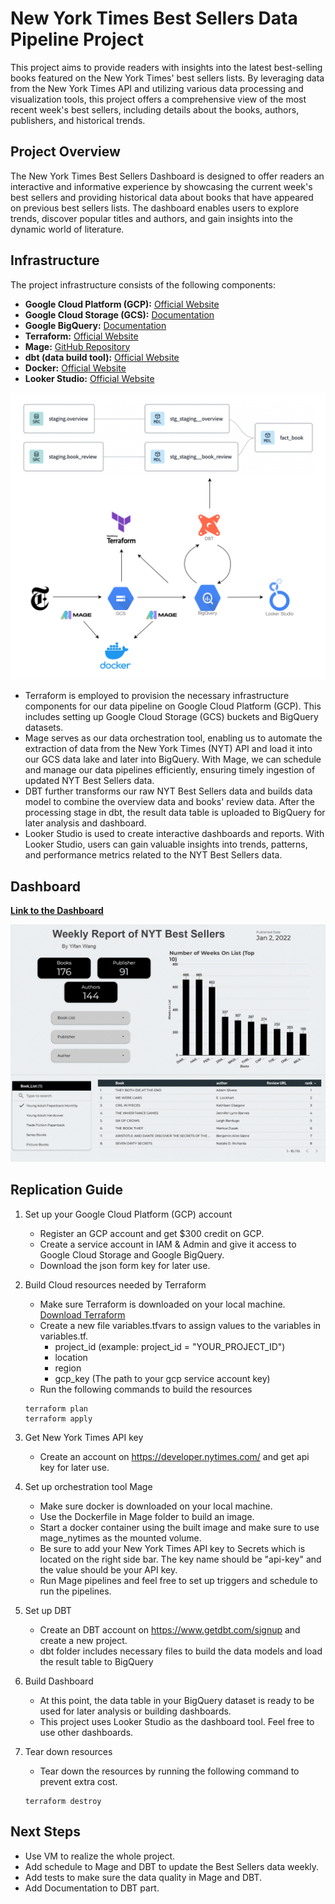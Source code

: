 # New York Times Best Sellers Data Pipeline Project

This project aims to provide readers with insights into the latest best-selling books featured on the New York Times' best sellers lists. By leveraging data from the New York Times API and utilizing various data processing and visualization tools, this project offers a comprehensive view of the most recent week's best sellers, including details about the books, authors, publishers, and historical trends.

## Project Overview

The New York Times Best Sellers Dashboard is designed to offer readers an interactive and informative experience by showcasing the current week's best sellers and providing historical data about books that have appeared on previous best sellers lists. The dashboard enables users to explore trends, discover popular titles and authors, and gain insights into the dynamic world of literature.

## Infrastructure

The project infrastructure consists of the following components:

- **Google Cloud Platform (GCP):** [Official Website](https://cloud.google.com/)
- **Google Cloud Storage (GCS):** [Documentation](https://cloud.google.com/storage)
- **Google BigQuery:** [Documentation](https://cloud.google.com/bigquery)
- **Terraform:** [Official Website](https://www.terraform.io/)
- **Mage:** [GitHub Repository](https://www.mage.ai/)
- **dbt (data build tool):** [Official Website](https://www.getdbt.com/)
- **Docker:** [Official Website](https://www.docker.com/)
- **Looker Studio:** [Official Website](https://cloud.google.com/looker-studio?hl=en)

![Project Architecture Diagram](images/project_architecture.svg)

* Terraform is employed to provision the necessary infrastructure components for our data pipeline on Google Cloud Platform (GCP). This includes setting up Google Cloud Storage (GCS) buckets and BigQuery datasets.
* Mage serves as our data orchestration tool, enabling us to automate the extraction of data from the New York Times (NYT) API and load it into our GCS data lake and later into BigQuery. With Mage, we can schedule and manage our data pipelines efficiently, ensuring timely ingestion of updated NYT Best Sellers data.
* DBT further transforms our raw NYT Best Sellers data and builds data model to combine the overview data and books' review data. After the processing stage in dbt, the result data table is uploaded to BigQuery for later analysis and dashboard.
* Looker Studio is used to create interactive dashboards and reports. With Looker Studio, users can gain valuable insights into trends, patterns, and performance metrics related to the NYT Best Sellers data.

## Dashboard
**[Link to the Dashboard](https://lookerstudio.google.com/reporting/494d1c6b-d145-4972-aba6-0f6751ad2e4f)**

![Screenshot of the dashboard](images/dash.png)

## Replication Guide

1. Set up your Google Cloud Platform (GCP) account
    - Register an GCP account and get $300 credit on GCP.
    - Create a service account in IAM & Admin and give it access to Google Cloud Storage and Google BigQuery.
    - Download the json form key for later use.

2. Build Cloud resources needed by Terraform
    - Make sure Terraform is downloaded on your local machine. [Download Terraform](https://www.terraform.io/downloads)
    - Create a new file variables.tfvars to assign values to the variables in variables.tf. 
        - project_id (example: project_id = "YOUR_PROJECT_ID")
        - location
        - region
        - gcp_key (The path to your gcp service account key)
    - Run the following commands to build the resources
    ```
    terraform plan
    terraform apply
    ```

3. Get New York Times API key
    - Create an account on https://developer.nytimes.com/ and get api key for later use.

4. Set up orchestration tool Mage
    - Make sure docker is downloaded on your local machine.
    - Use the Dockerfile in Mage folder to build an image.
    - Start a docker container using the built image and make sure to use mage_nytimes as the mounted volume.
    - Be sure to add your New York Times API key to Secrets which is located on the right side bar. The key name should be "api-key" and the value should be your API key.
    - Run Mage pipelines and feel free to set up triggers and schedule to run the pipelines.

5. Set up DBT
    - Create an DBT account on https://www.getdbt.com/signup and create a new project.
    - dbt folder includes necessary files to build the data models and load the result table to BigQuery

6. Build Dashboard
    - At this point, the data table in your BigQuery dataset is ready to be used for later analysis or building dashboards.
    - This project uses Looker Studio as the dashboard tool. Feel free to use other dashboards.

7. Tear down resources
    - Tear down the resources by running the following command to prevent extra cost.
    ```
    terraform destroy
    ```


## Next Steps
- Use VM to realize the whole project.
- Add schedule to Mage and DBT to update the Best Sellers data weekly.
- Add tests to make sure the data quality in Mage and DBT.
- Add Documentation to DBT part.